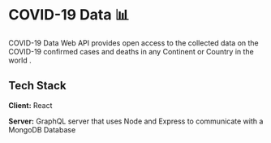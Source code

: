 # COVID-19 Data 📊

COVID-19 Data Web API provides open access to the collected data on the COVID-19 confirmed cases and deaths in any Continent or Country in the world .
## Tech Stack

**Client:** React

**Server:**  GraphQL server that uses Node and Express to communicate with a MongoDB Database 
